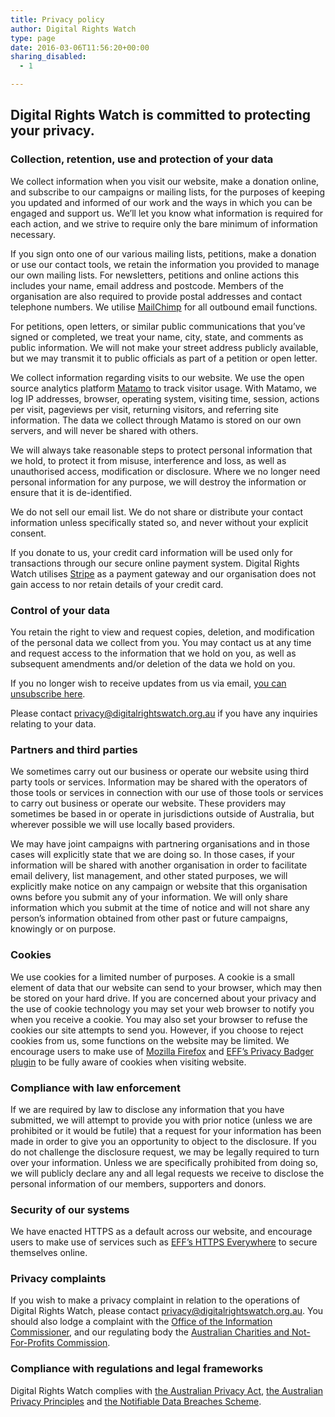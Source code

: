 ```yaml
---
title: Privacy policy
author: Digital Rights Watch
type: page
date: 2016-03-06T11:56:20+00:00
sharing_disabled:
  - 1

---
```

## Digital Rights Watch is committed to protecting your privacy.

### **Collection, retention, use and protection of your data**

We collect information when you visit our website, make a donation online, and subscribe to our campaigns or mailing lists, for the purposes of keeping you updated and informed of our work and the ways in which you can be engaged and support us. We’ll let you know what information is required for each action, and we strive to require only the bare minimum of information necessary.

If you sign onto one of our various mailing lists, petitions, make a donation or use our contact tools, we retain the information you provided to manage our own mailing lists. For newsletters, petitions and online actions this includes your name, email address and postcode. Members of the organisation are also required to provide postal addresses and contact telephone numbers. We utilise [MailChimp][1] for all outbound email functions.

For petitions, open letters, or similar public communications that you’ve signed or completed, we treat your name, city, state, and comments as public information. We will not make your street address publicly available, but we may transmit it to public officials as part of a petition or open letter.

We collect information regarding visits to our website. We use the open source analytics platform [Matamo][2] to track visitor usage. With Matamo, we log IP addresses, browser, operating system, visiting time, session, actions per visit, pageviews per visit, returning visitors, and referring site information. The data we collect through Matamo is stored on our own servers, and will never be shared with others.

We will always take reasonable steps to protect personal information that we hold, to protect it from misuse, interference and loss, as well as unauthorised access, modification or disclosure. Where we no longer need personal information for any purpose, we will destroy the information or ensure that it is de-identified.

We do not sell our email list. We do not share or distribute your contact information unless specifically stated so, and never without your explicit consent.

If you donate to us, your credit card information will be used only for transactions through our secure online payment system. Digital Rights Watch utilises [Stripe][3] as a payment gateway and our organisation does not gain access to nor retain details of your credit card.

### **Control of your data**

You retain the right to view and request copies, deletion, and modification of the personal data we collect from you. You may contact us at any time and request access to the information that we hold on you, as well as subsequent amendments and/or deletion of the data we hold on you.

If you no longer wish to receive updates from us via email, [you can unsubscribe here][4].

Please contact <privacy@digitalrightswatch.org.au> if you have any inquiries relating to your data.

### **Partners and third parties**

We sometimes carry out our business or operate our website using third party tools or services. Information may be shared with the operators of those tools or services in connection with our use of those tools or services to carry out business or operate our website. These providers may sometimes be based in or operate in jurisdictions outside of Australia, but wherever possible we will use locally based providers.

We may have joint campaigns with partnering organisations and in those cases will explicitly state that we are doing so. In those cases, if your information will be shared with another organisation in order to facilitate email delivery, list management, and other stated purposes, we will explicitly make notice on any campaign or website that this organisation owns before you submit any of your information. We will only share information which you submit at the time of notice and will not share any person’s information obtained from other past or future campaigns, knowingly or on purpose.

### **Cookies**

We use cookies for a limited number of purposes. A cookie is a small element of data that our website can send to your browser, which may then be stored on your hard drive. If you are concerned about your privacy and the use of cookie technology you may set your web browser to notify you when you receive a cookie. You may also set your browser to refuse the cookies our site attempts to send you. However, if you choose to reject cookies from us, some functions on the website may be limited. We encourage users to make use of [Mozilla Firefox][5] and [EFF&#8217;s Privacy Badger plugin][6] to be fully aware of cookies when visiting website.

### **Compliance with law enforcement**

If we are required by law to disclose any information that you have submitted, we will attempt to provide you with prior notice (unless we are prohibited or it would be futile) that a request for your information has been made in order to give you an opportunity to object to the disclosure. If you do not challenge the disclosure request, we may be legally required to turn over your information. Unless we are specifically prohibited from doing so, we will publicly declare any and all legal requests we receive to disclose the personal information of our members, supporters and donors.

### **Security of our systems**

We have enacted HTTPS as a default across our website, and encourage users to make use of services such as [EFF&#8217;s HTTPS Everywhere][7] to secure themselves online.

### **Privacy complaints**

If you wish to make a privacy complaint in relation to the operations of Digital Rights Watch, please contact <privacy@digitalrightswatch.org.au>. You should also lodge a complaint with the [Office of the Information Commissioner][8], and our regulating body the [Australian Charities and Not-For-Profits Commission][9].

### **Compliance with regulations and legal frameworks**

Digital Rights Watch complies with [the Australian Privacy Act][10], [the Australian Privacy Principles][11] and [the Notifiable Data Breaches Scheme][12].

 [1]: http://mailchimp.com
 [2]: https://matomo.org/
 [3]: http://stripe.com
 [4]: https://digitalrightswatch.us12.list-manage.com/unsubscribe?u=44613b511a49dd01d99e07112&id=ea2199f445
 [5]: https://www.mozilla.org/en-US/firefox/new/
 [6]: https://www.eff.org/privacybadger
 [7]: https://www.eff.org/https-everywhere
 [8]: https://www.oaic.gov.au/individuals/how-do-i-make-a-privacy-complaint
 [9]: https://acnc.gov.au/ACNC/Publications/Policy_PDFs/CommSt_CharComplain.aspx
 [10]: http://www.oaic.gov.au/privacy-law/privacy-act/
 [11]: https://www.oaic.gov.au/privacy-law/privacy-act/australian-privacy-principles
 [12]: https://www.oaic.gov.au/privacy-law/privacy-act/notifiable-data-breaches-scheme